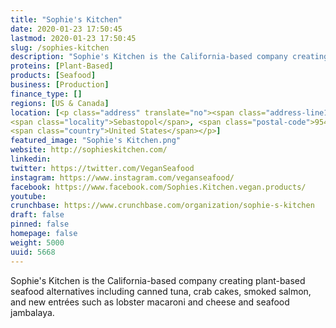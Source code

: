 ```yaml
---
title: "Sophie's Kitchen"
date: 2020-01-23 17:50:45
lastmod: 2020-01-23 17:50:45
slug: /sophies-kitchen
description: "Sophie's Kitchen is the California-based company creating plant-based seafood alternatives including canned tuna, crab cakes, smoked salmon, and new entrées such as lobster macaroni and cheese and seafood jambalaya."
proteins: [Plant-Based]
products: [Seafood]
business: [Production]
finance_type: []
regions: [US & Canada]
location: [<p class="address" translate="no"><span class="address-line1">Gravenstein Highway North</span><br>
<span class="locality">Sebastopol</span>, <span class="postal-code">95472</span><br>
<span class="country">United States</span></p>]
featured_image: "Sophie's Kitchen.png"
website: http://sophieskitchen.com/
linkedin: 
twitter: https://twitter.com/VeganSeafood
instagram: https://www.instagram.com/veganseafood/
facebook: https://www.facebook.com/Sophies.Kitchen.vegan.products/
youtube: 
crunchbase: https://www.crunchbase.com/organization/sophie-s-kitchen
draft: false
pinned: false
homepage: false
weight: 5000
uuid: 5668
---
```

Sophie's Kitchen is the California-based company creating plant-based seafood alternatives including canned tuna, crab cakes, smoked salmon, and new entrées such as lobster macaroni and cheese and seafood jambalaya.
